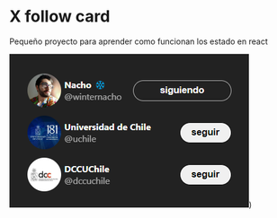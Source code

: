 # X follow card

Pequeño proyecto para aprender como funcionan los estado en react
  
![alt text](img.png))
